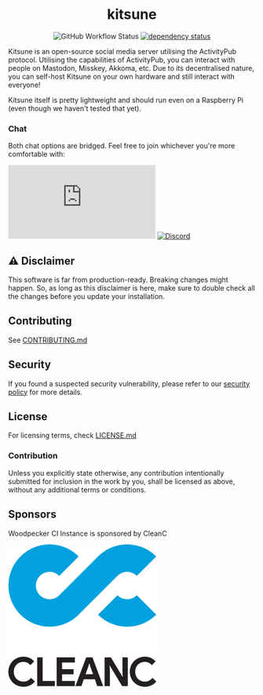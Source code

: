 <div align="center">

<div class="oranda-hide">

# kitsune

</div>

![GitHub Workflow Status](https://img.shields.io/github/actions/workflow/status/kitsune-soc/kitsune/rust.yml?style=for-the-badge)
[![dependency status](https://deps.rs/repo/github/kitsune-soc/kitsune/status.svg?style=for-the-badge)](https://deps.rs/repo/github/kitsune-soc/kitsune)

</div>

Kitsune is an open-source social media server utilising the ActivityPub protocol.
Utilising the capabilities of ActivityPub, you can interact with people on Mastodon, Misskey, Akkoma, etc.
Due to its decentralised nature, you can self-host Kitsune on your own hardware and still interact with everyone!

Kitsune itself is pretty lightweight and should run even on a Raspberry Pi (even though we haven't tested that yet).

### Chat

Both chat options are bridged. Feel free to join whichever you're more comfortable with:

[![Matrix](https://img.shields.io/matrix/kitsune-space:matrix.org?label=Matrix%20chat&style=for-the-badge)](https://matrix.to/#/#kitsune-space:matrix.org)
[![Discord](https://img.shields.io/discord/1118538521423138856?label=Discord%20chat&style=for-the-badge)](https://discord.gg/YGAtX7nfrG)

## ⚠ Disclaimer

This software is far from production-ready. Breaking changes might happen.
So, as long as this disclaimer is here, make sure to double check all the changes before you update your installation.

## Contributing

See [CONTRIBUTING.md](./CONTRIBUTING.md)

## Security

If you found a suspected security vulnerability, please refer to our [security policy](./SECURITY.md) for more details.

## License

For licensing terms, check [LICENSE.md](./LICENSE.md)

### Contribution

Unless you explicitly state otherwise, any contribution intentionally submitted for inclusion in the work by you,
shall be licensed as above, without any additional terms or conditions.

## Sponsors

Woodpecker CI Instance is sponsored by CleanC

[![CleanC logo](./assets/sponsor_cleanc.svg)](https://cleanc.kr)
